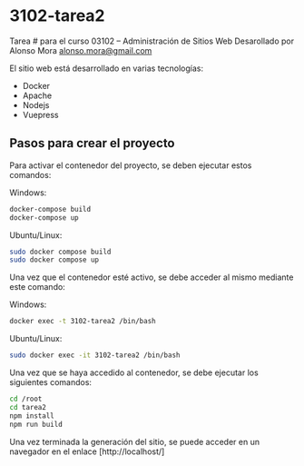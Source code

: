 # 3102-tarea2

Tarea # para el curso 03102 – Administración de Sitios Web
Desarollado por Alonso Mora <alonso.mora@gmail.com>

El sitio web está desarrollado en varias tecnologías:

- Docker
- Apache
- Nodejs
- Vuepress

## Pasos para crear el proyecto

Para activar el contenedor del proyecto, se deben ejecutar estos comandos:

Windows:

```bash
docker-compose build
docker-compose up
```

Ubuntu/Linux:

```bash
sudo docker compose build
sudo docker compose up
```

Una vez que el contenedor esté activo, se debe acceder al mismo mediante este comando:

Windows:

```bash
docker exec -t 3102-tarea2 /bin/bash
```

Ubuntu/Linux:

```bash
sudo docker exec -it 3102-tarea2 /bin/bash
```

Una vez que se haya accedido al contenedor, se debe ejecutar los siguientes comandos:

```bash
cd /root
cd tarea2
npm install
npm run build
```

Una vez terminada la generación del sitio, se puede acceder en un navegador en el enlace [http://localhost/]
